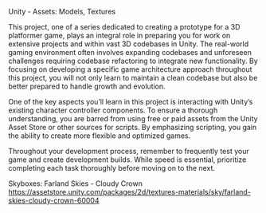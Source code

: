 Unity - Assets: Models, Textures


This project, one of a series dedicated to creating a prototype for a 3D platformer game, plays an integral role in preparing you for work on extensive projects and within vast 3D codebases in Unity. The real-world gaming environment often involves expanding codebases and unforeseen challenges requiring codebase refactoring to integrate new functionality. By focusing on developing a specific game architecture approach throughout this project, you will not only learn to maintain a clean codebase but also be better prepared to handle growth and evolution.

One of the key aspects you’ll learn in this project is interacting with Unity’s existing character controller components. To ensure a thorough understanding, you are barred from using free or paid assets from the Unity Asset Store or other sources for scripts. By emphasizing scripting, you gain the ability to create more flexible and optimized games.

Throughout your development process, remember to frequently test your game and create development builds. While speed is essential, prioritize completing each task thoroughly before moving on to the next.


Skyboxes: Farland Skies - Cloudy Crown https://assetstore.unity.com/packages/2d/textures-materials/sky/farland-skies-cloudy-crown-60004